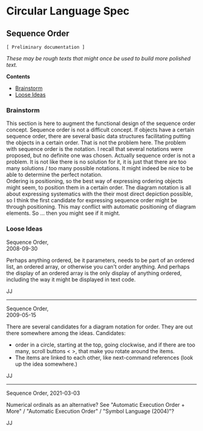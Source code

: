 ﻿Circular Language Spec
======================

Sequence Order
------------

`[ Preliminary documentation ]`

*These may be rough texts that might once be used to build more polished text.*

__Contents__

- [Brainstorm](#brainstorm)
- [Loose Ideas](#loose-ideas)

### Brainstorm

This section is here to augment the functional design of the sequence order concept. Sequence order is not a difficult concept. If objects have a certain sequence order, there are several basic data structures facilitating putting the objects in a certain order. That is not the problem here. The problem with sequence order is the notation. I recall that several notations were proposed, but no definite one was chosen. Actually sequence order is not a problem. It is not like there is no solution for it, it is just that there are too many solutions / too many possible notations. It might indeed be nice to be able to determine the perfect notation.  
Ordering is positioning, so the best way of expressing ordering objects might seem, to position them in a certain order. The diagram notation is all about expressing systematics with the their most direct depiction possible, so I think the first candidate for expressing sequence order might be through positioning. This may conflict with automatic positioning of diagram elements. So ... then you might see if it might.

### Loose Ideas

Sequence Order,  
2008-09-30

Perhaps anything ordered, be it parameters, needs to be part of an ordered list, an ordered array, or otherwise you can't order anything. And perhaps the display of an ordered array  is the only display of anything ordered, including the way it might be displayed in text code.

JJ

-----

Sequence Order,  
2009-05-15

There are several candidates for a diagram notation for order. They are out there somewhere among the ideas. Candidates:
- order in a circle, starting at the top, going clockwise, and if there are too many, scroll buttons < >, that make you rotate around the items.
- The items are linked to each other, like next-command references (look up the idea somewhere.)

JJ

-----

Sequence Order,
2021-03-03

Numerical ordinals as an alternative?
See "Automatic Execution Order + More" / "Automatic Execution Order" / "Symbol Language (2004)"?

JJ